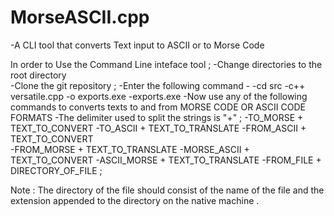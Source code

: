 # MorseASCII.cpp 

-A CLI tool that converts  Text input  to  ASCII or to Morse Code 


In order to Use the Command Line inteface tool ;
-Change directories to the root directory  
-Clone the git repository  ; 
-Enter the following command  - 
-cd src 
-c++  versatile.cpp -o  exports.exe 
-exports.exe 
-Now use any of the following commands to converts texts to and from MORSE CODE OR ASCII CODE FORMATS 
-The delimiter used to split  the strings is "+" ; 
-TO_MORSE + TEXT_TO_CONVERT 
-TO_ASCII + TEXT_TO_TRANSLATE 
-FROM_ASCII + TEXT_TO_CONVERT  
-FROM_MORSE + TEXT_TO_TRANSLATE 
-MORSE_ASCII + TEXT_TO_CONVERT
-ASCII_MORSE + TEXT_TO_TRANSLATE
-FROM_FILE + DIRECTORY_OF_FILE  ;

Note : 
The directory of the file should consist of the name of the file and 
the extension appended to the directory on the native machine  .

